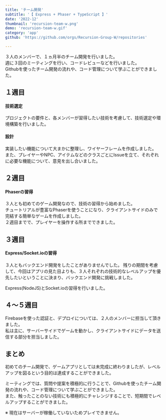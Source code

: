 ```yaml
---
title: 'チーム開発'
subtitle: '【 Express + Phaser + TypeScript 】'
date: '2022-12'
thumbnail: 'recursion-team-w.png'
demo: 'recursion-team-w.gif'
category: 'app'
github: 'https://github.com/orgs/Recursion-Group-W/repositories'

---
```


３人のメンバーで、１ヵ月半のチーム開発を行いました。   
週に３回のミーティングを行い、コードレビューなどを行いました。  
Githubを使ったチーム開発の流れや、コード管理について学ぶことができました。  

## １週目
#### 技術選定
プロジェクトの要件と、各メンバーが習得したい技術を考慮して、技術選定や環境構築を行いました。

#### 設計
実装したい機能について大まかに整理し、ワイヤーフレームを作成しました。  
また、プレイヤーやNPC、アイテムなどのクラスごとにIssueを立て、それぞれに必要な機能について、意見を出し合いました。

## ２週目
#### Phaserの習得
３人とも初めてのゲーム開発なので、技術の習得から始めました。  
チュートリアルが豊富なPhaserを使うことになり、クライアントサイドのみで完結する簡単なゲームを作成しました。  
２週目までで、プレイヤーを操作する所までできました。

## ３週目
#### Express/Socket.ioの習得
３人ともバックエンド開発をしたことがありませんでした。
残りの期間を考慮して、今回はアプリの見た目よりも、３人それぞれの技術的なレベルアップを優先したいということに決まり、バックエンド開発に挑戦しました。  

Express(NodeJS)とSocket.ioの習得を行いました。

## ４～５週目
Firebaseを使った認証と、デプロイについては、２人のメンバーに担当して頂きました。  
私は主に、サーバーサイドでゲームを動かし、クライアントサイドにデータを送信する部分を担当しました。  

## まとめ
初めてのチーム開発で、ゲームアプリとしては未完成に終わりましたが、レベルアップを図るという目的は達成することができました。  

ミーティングでは、質問や提案を積極的に行うことで、Githubを使ったチーム開発の流れや、コード管理について学ぶことができました。  
また、触ったことのない技術にも積極的にチャレンジすることで、短期間でレベルアップすることができました。

※ 現在はサーバーが稼働していないためプレイできません。